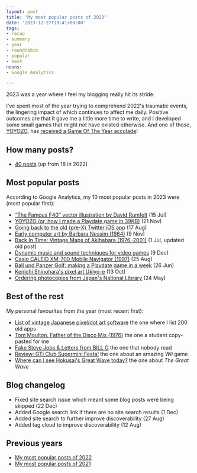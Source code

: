 ```yaml
---
layout: post
title: 'My most popular posts of 2023'
date: '2023-12-27T19:41+00:00'
tags:
- recap
- summary
- year
- roundrobin
- popular
- best
nouns:
- Google Analytics

---
```


2023 was a year where I feel my blogging really hit its stride.

I've spent most of the year trying to comprehend 2022's traumatic events, the lingering impact of which continues to affect me daily. Positive outcomes are that it gave me a little more time to write, and I developed some small games that might not have existed otherwise. And one of those, [YOYOZO](/2023/11/21/yoyozo-how-i-made-a-playdate-game-in-39kb/), has [received a Game Of The Year accolade](https://arstechnica.com/gaming/2023/12/ars-technicas-best-video-games-of-2023/7)!

## How many posts?
- [40 posts](/search/?q=2023) (up from 18 in 2022)

## Most popular posts
According to Google Analytics, my 10 most popular posts in 2023 were (most popular first):
- [“The Famous F40” vector illustration by David Rumfelt](/2023/07/15/the-famous-f40-vector-illustration/) (15 Jul) <!-- 25K -->
- [YOYOZO (or, how I made a Playdate game in 39KB)](/2023/11/21/yoyozo-how-i-made-a-playdate-game-in-39kb/) (21 Nov) <!-- 7K -->
- [Going back to the old (pre-X) Twitter iOS app](/2023/08/17/going-back-to-the-old-pre-x-twitter-ios-app/) (17 Aug) <!-- 6K -->
- [Early computer art by Barbara Nessim (1984)](/2023/11/09/early-computer-art-by-barbara-nessim/) (9 Nov) <!-- 6K -->
- [Back In Time: Vintage Maps of Akihabara (1976–2001)](https://blog.gingerbeardman.com/2019/05/11/back-in-time-vintage-maps-of-akihabara/) (1 Jul, updated old post) <!-- 6K -->
- [Dynamic music and sound techniques for video games](/2023/12/09/dynamic-music-and-sound-techniques-for-video-games/) (9 Dec) <!-- 4K -->
- [Casio CALEID XM-700 Mobile Navigator (1997)](/2023/08/25/casio-caleid-xm700-mobile-navigator-hardware/) (25 Aug) <!-- 4K -->
- [Ball und Panzer Golf: making a Playdate game in a week](/2023/06/26/ball-und-panzer-golf-making-a-playdate-game-in-a-week/) (26 Jun) <!-- 4K -->
- [Kenichi Shinohara's pixel art Ukiyo-e](/2023/10/13/kenichi-shinohara-pixel-art-ukiyo-e/) (13 Oct) <!-- 3K -->
- [Ordering photocopies from Japan's National Library](/2023/05/24/ordering-photocopies-from-japans-national-library/) (24 May) <!-- 3K -->

## Best of the rest
My personal favourites from the year (most recent first):
- [List of vintage Japanese pixel/dot art software](/2023/10/21/list-of-vintage-japanese-pixel-dot-art-software/) the one where I list 200 old apps
- [Tom Moulton, Father of the Disco Mix (1976)](/2023/08/22/tom-moulton-father-of-the-disco-mix/) the one a student copy-pasted for me
- [Fake Steve Jobs & Letters from BILL G](/2023/08/19/fake-steve-jobs-and-letters-from-bill-g/) the one that nobody read
- [Review: GTi Club Supermini Festa!](/2023/06/07/gti-cub-supermini-festa/) the one about an amazing *Wii* game
- [Where can I see Hokusai's Great Wave today?](/2023/04/10/where-can-i-see-hokusai-great-wave-today/) the one about *The Great Wave*

## Blog changelog
- Fixed site search issue which meant some blog posts were being skipped (22 Dec)
- Added Google search link if there are no site search results (1 Dec)
- Added site search to further improve discoverability (27 Aug)
- Added tag cloud to improve discoverability (12 Aug)

## Previous years
- [My most popular posts of 2022](/2022/12/31/my-most-popular-posts-of-the-year/)
- [My most popular posts of 2021](/2021/12/31/my-most-popular-posts-of-the-year/)
